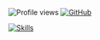 ![Profile views](https://komarev.com/ghpvc/?username=xo-lab&color=blue)
[![GitHub](https://img.shields.io/github/followers/xo-lab?style=flat&logo=github)](https://github.com/xo-lab?tab=followers)

[![Skills](https://skillicons.dev/icons?i=html,css,sass,javascript,typescript,jquery,bootstrap,mui,tailwindcss,graphql,rxjs,apollo,react,next,angular,express,fastapi,nest,nodejs,cypress,jest,php,laravel,symfony,java,npm,yarn,pnpm,webpack,mysql,postgres,mongodb,dynamodb,sequelize,prisma,redis,aws,vercel,git,github,gitlab,nginx,kafka,linux,docker&theme=light)](https://skillicons.dev)

